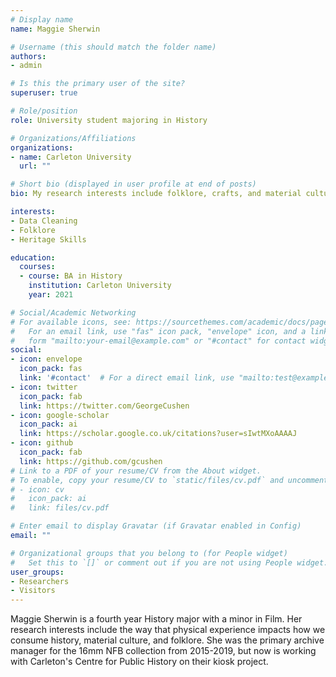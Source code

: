 ```yaml
---
# Display name
name: Maggie Sherwin

# Username (this should match the folder name)
authors:
- admin

# Is this the primary user of the site?
superuser: true

# Role/position
role: University student majoring in History

# Organizations/Affiliations
organizations:
- name: Carleton University
  url: ""

# Short bio (displayed in user profile at end of posts)
bio: My research interests include folklore, crafts, and material culture.

interests:
- Data Cleaning
- Folklore
- Heritage Skills

education:
  courses:
  - course: BA in History
    institution: Carleton University
    year: 2021

# Social/Academic Networking
# For available icons, see: https://sourcethemes.com/academic/docs/page-builder/#icons
#   For an email link, use "fas" icon pack, "envelope" icon, and a link in the
#   form "mailto:your-email@example.com" or "#contact" for contact widget.
social:
- icon: envelope
  icon_pack: fas
  link: '#contact'  # For a direct email link, use "mailto:test@example.org".
- icon: twitter
  icon_pack: fab
  link: https://twitter.com/GeorgeCushen
- icon: google-scholar
  icon_pack: ai
  link: https://scholar.google.co.uk/citations?user=sIwtMXoAAAAJ
- icon: github
  icon_pack: fab
  link: https://github.com/gcushen
# Link to a PDF of your resume/CV from the About widget.
# To enable, copy your resume/CV to `static/files/cv.pdf` and uncomment the lines below.
# - icon: cv
#   icon_pack: ai
#   link: files/cv.pdf

# Enter email to display Gravatar (if Gravatar enabled in Config)
email: ""

# Organizational groups that you belong to (for People widget)
#   Set this to `[]` or comment out if you are not using People widget.
user_groups:
- Researchers
- Visitors
---
```


Maggie Sherwin is a fourth year History major with a minor in Film. Her research interests include the way that physical experience impacts how we consume history, material culture, and folklore. She was the primary archive manager for the 16mm NFB collection from 2015-2019, but now is working with Carleton's Centre for Public History on their kiosk project.
